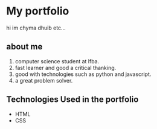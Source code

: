 # My portfolio 

hi im chyma dhuib etc...

## about me

1. computer science student at lfba.
2. fast learner and good a critical thanking.
3. good with technologies such as python and javascript.
4. a great problem solver.

## Technologies Used in the portfolio 

- HTML
- CSS
